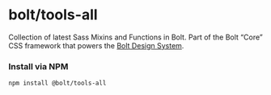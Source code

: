 # bolt/tools-all
Collection of latest Sass Mixins and Functions in Bolt. Part of the Bolt “Core” CSS framework that powers the [Bolt Design System](https://www.boltdesignsystem.com).

### Install via NPM
```
npm install @bolt/tools-all
```
